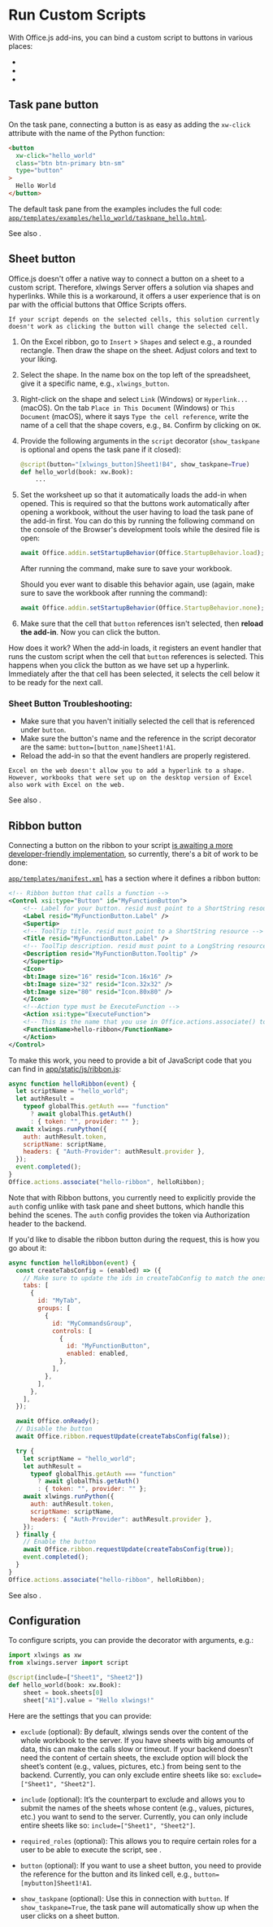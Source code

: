 # Run Custom Scripts

With Office.js add-ins, you can bind a custom script to buttons in various places:

- [](#task-pane-button)
- [](#sheet-button)
- [](#ribbon-button)

## Task pane button

On the task pane, connecting a button is as easy as adding the `xw-click` attribute with the name of the Python function:

```html
<button
  xw-click="hello_world"
  class="btn btn-primary btn-sm"
  type="button"
>
  Hello World
</button>
```

The default task pane from the examples includes the full code: [`app/templates/examples/hello_world/taskpane_hello.html`](https://github.com/xlwings/xlwings-server/blob/main/app/templates/examples/hello_world/taskpane_hello.html).

See also [](#configuration).

## Sheet button

Office.js doesn't offer a native way to connect a button on a sheet to a custom script. Therefore, xlwings Server offers a solution via shapes and hyperlinks. While this is a workaround, it offers a user experience that is on par with the official buttons that Office Scripts offers.

```{warning}
If your script depends on the selected cells, this solution currently doesn't work as clicking the button will change the selected cell.
```

1. On the Excel ribbon, go to `Insert` > `Shapes` and select e.g., a rounded rectangle. Then draw the shape on the sheet. Adjust colors and text to your liking.
2. Select the shape. In the name box on the top left of the spreadsheet, give it a specific name, e.g., `xlwings_button`.
3. Right-click on the shape and select `Link` (Windows) or `Hyperlink...` (macOS). On the tab `Place in This Document` (Windows) or `This Document` (macOS), where it says `Type the cell reference`, write the name of a cell that the shape covers, e.g., `B4`. Confirm by clicking on `OK`.
4. Provide the following arguments in the `script` decorator (`show_taskpane` is optional and opens the task pane if it closed):

   ```python
   @script(button="[xlwings_button]Sheet1!B4", show_taskpane=True)
   def hello_world(book: xw.Book):
       ...
   ```

5. Set the worksheet up so that it automatically loads the add-in when opened. This is required so that the buttons work automatically after opening a workbook, without the user having to load the task pane of the add-in first. You can do this by running the following command on the console of the Browser's development tools while the desired file is open:

   ```js
   await Office.addin.setStartupBehavior(Office.StartupBehavior.load);
   ```

   After running the command, make sure to save your workbook.

   Should you ever want to disable this behavior again, use (again, make sure to save the workbook after running the command):

   ```js
   await Office.addin.setStartupBehavior(Office.StartupBehavior.none);
   ```

6. Make sure that the cell that `button` references isn't selected, then **reload the add-in**. Now you can click the button.

How does it work? When the add-in loads, it registers an event handler that runs the custom script when the cell that `button` references is selected. This happens when you click the button as we have set up a hyperlink. Immediately after the that cell has been selected, it selects the cell below it to be ready for the next call.

### Sheet Button Troubleshooting:

- Make sure that you haven't initially selected the cell that is referenced under `button`.
- Make sure the button's name and the reference in the script decorator are the same: `button=[button_name]Sheet1!A1`.
- Reload the add-in so that the event handlers are properly registered.

```{note}
Excel on the web doesn't allow you to add a hyperlink to a shape. However, workbooks that were set up on the desktop version of Excel also work with Excel on the web.
```

See also [](#configuration).

## Ribbon button

Connecting a button on the ribbon to your script [is awaiting a more developer-friendly implementation](https://github.com/xlwings/xlwings-server/issues/102), so currently, there's a bit of work to be done:

[`app/templates/manifest.xml`](https://github.com/xlwings/xlwings-server/blob/main/app/templates/manifest.xml) has a section where it defines a ribbon button:

```xml
<!-- Ribbon button that calls a function -->
<Control xsi:type="Button" id="MyFunctionButton">
    <!-- Label for your button. resid must point to a ShortString resource -->
    <Label resid="MyFunctionButton.Label" />
    <Supertip>
    <!-- ToolTip title. resid must point to a ShortString resource -->
    <Title resid="MyFunctionButton.Label" />
    <!-- ToolTip description. resid must point to a LongString resource -->
    <Description resid="MyFunctionButton.Tooltip" />
    </Supertip>
    <Icon>
    <bt:Image size="16" resid="Icon.16x16" />
    <bt:Image size="32" resid="Icon.32x32" />
    <bt:Image size="80" resid="Icon.80x80" />
    </Icon>
    <!--Action type must be ExecuteFunction -->
    <Action xsi:type="ExecuteFunction">
    <!-- This is the name that you use in Office.actions.associate() to connect it to a function -->
    <FunctionName>hello-ribbon</FunctionName>
    </Action>
</Control>
```

To make this work, you need to provide a bit of JavaScript code that you can find in [app/static/js/ribbon.js](https://github.com/xlwings/xlwings-server/blob/main/app/static/js/ribbon.js):

```js
async function helloRibbon(event) {
  let scriptName = "hello_world";
  let authResult =
    typeof globalThis.getAuth === "function"
      ? await globalThis.getAuth()
      : { token: "", provider: "" };
  await xlwings.runPython({
    auth: authResult.token,
    scriptName: scriptName,
    headers: { "Auth-Provider": authResult.provider },
  });
  event.completed();
}
Office.actions.associate("hello-ribbon", helloRibbon);
```

Note that with Ribbon buttons, you currently need to explicitly provide the `auth` config unlike with task pane and sheet buttons, which handle this behind the scenes. The `auth` config provides the token via Authorization header to the backend.

If you'd like to disable the ribbon button during the request, this is how you go about it:

```js
async function helloRibbon(event) {
  const createTabsConfig = (enabled) => ({
    // Make sure to update the ids in createTabConfig to match the ones used in manifest.xml
    tabs: [
      {
        id: "MyTab",
        groups: [
          {
            id: "MyCommandsGroup",
            controls: [
              {
                id: "MyFunctionButton",
                enabled: enabled,
              },
            ],
          },
        ],
      },
    ],
  });

  await Office.onReady();
  // Disable the button
  await Office.ribbon.requestUpdate(createTabsConfig(false));

  try {
    let scriptName = "hello_world";
    let authResult =
      typeof globalThis.getAuth === "function"
        ? await globalThis.getAuth()
        : { token: "", provider: "" };
    await xlwings.runPython({
      auth: authResult.token,
      scriptName: scriptName,
      headers: { "Auth-Provider": authResult.provider },
    });
  } finally {
    // Enable the button
    await Office.ribbon.requestUpdate(createTabsConfig(true));
    event.completed();
  }
}
Office.actions.associate("hello-ribbon", helloRibbon);
```

See also [](#configuration).

## Configuration

To configure scripts, you can provide the decorator with arguments, e.g.:

```python
import xlwings as xw
from xlwings.server import script

@script(include=["Sheet1", "Sheet2"])
def hello_world(book: xw.Book):
    sheet = book.sheets[0]
    sheet["A1"].value = "Hello xlwings!"
```

Here are the settings that you can provide:

- `exclude` (optional): By default, xlwings sends over the content of the whole workbook to the server. If you have sheets with big amounts of data, this can make the calls slow or timeout. If your backend doesn’t need the content of certain sheets, the exclude option will block the sheet’s content (e.g., values, pictures, etc.) from being sent to the backend. Currently, you can only exclude entire sheets like so: `exclude=["Sheet1", "Sheet2"]`.

- `include` (optional): It’s the counterpart to exclude and allows you to submit the names of the sheets whose content (e.g., values, pictures, etc.) you want to send to the server. Currently, you can only include entire sheets like so: `include=["Sheet1", "Sheet2"]`.

- `required_roles` (optional): This allows you to require certain roles for a user to be able to execute the script, see [](authorization.md).

- `button` (optional): If you want to use a sheet button, you need to provide the reference for the button and its linked cell, e.g., `button=[mybutton]Sheet1!A1`.

- `show_taskpane` (optional): Use this in connection with `button`. If `show_taskpane=True`, the task pane will automatically show up when the user clicks on a sheet button.
